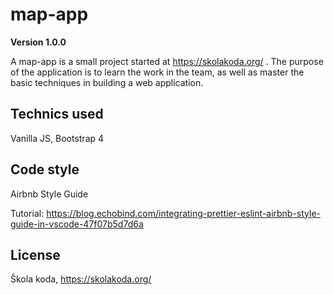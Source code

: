 # map-app

**Version 1.0.0**

A map-app is a small project started at https://skolakoda.org/ .
The purpose of the application is to learn the work in the team, as well as master the basic
techniques in building a web application.

## Technics used

Vanilla JS,
Bootstrap 4

## Code style

Airbnb Style Guide

Tutorial: https://blog.echobind.com/integrating-prettier-eslint-airbnb-style-guide-in-vscode-47f07b5d7d6a

## License

Škola koda, https://skolakoda.org/
